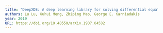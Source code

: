 ```yaml
---
title: "DeepXDE: A deep learning library for solving differential equations"
authors: Lu Lu, Xuhui Meng, Zhiping Mao, George E. Karniadakis
year: 2019
URL: https://doi.org/10.48550/arXiv.1907.04502
---
```


